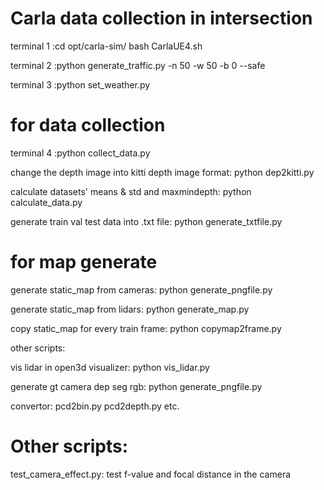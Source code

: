 # Carla data collection  in intersection
terminal 1 :cd opt/carla-sim/
            bash CarlaUE4.sh

terminal 2 :python generate_traffic.py -n 50 -w 50 -b 0 --safe

terminal 3 :python set_weather.py

# for data collection

terminal 4 :python collect_data.py

change the depth image into kitti depth image format: python dep2kitti.py

calculate datasets' means & std and maxmindepth: python calculate_data.py

generate train val test data into .txt file: python generate_txtfile.py

# for map generate

generate static_map from cameras: python generate_pngfile.py

generate static_map from lidars: python generate_map.py

copy static_map for every train frame: python copymap2frame.py

other scripts: 

vis lidar in open3d visualizer: python vis_lidar.py

generate gt camera dep seg rgb: python generate_pngfile.py

convertor: pcd2bin.py pcd2depth.py etc.

# Other scripts:

test_camera_effect.py: test f-value and focal distance in the camera
